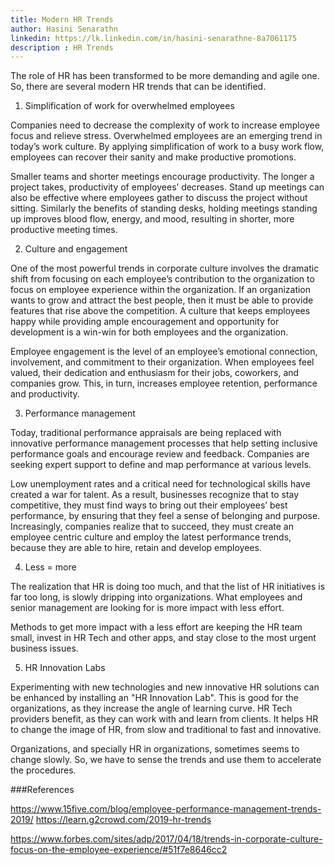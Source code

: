 ```yaml
---
title: Modern HR Trends
author: Hasini Senarathn
linkedin: https://lk.linkedin.com/in/hasini-senarathne-8a7061175
description : HR Trends
---
```


The role of HR has been transformed to be more demanding and agile one. So, there are several modern HR trends that can be identified. 

01) Simplification of work for overwhelmed employees

Companies need to decrease the complexity of work to increase employee focus and relieve stress. Overwhelmed employees are an emerging trend in today’s work culture. By applying simplification of work to a busy work flow, employees can recover their sanity and make productive promotions. 

Smaller teams and shorter meetings encourage productivity. The longer a project takes, productivity of employees’ decreases. Stand up meetings can also be effective where employees gather to discuss the project without sitting. Similarly the benefits of standing desks, holding meetings standing up improves blood flow, energy, and mood, resulting in shorter, more productive meeting times. 

02) Culture and engagement

One of the most powerful trends in corporate culture involves the dramatic shift from focusing on each employee’s contribution to the organization to focus on employee experience within the organization. If an organization wants to grow and attract the best people, then it must be able to provide features that rise above the competition. A culture that keeps employees happy while providing ample encouragement and opportunity for development is a win-win for both employees and the organization.  

Employee engagement is the level of an employee’s emotional connection, involvement, and commitment to their organization. When employees feel valued, their dedication and enthusiasm for their jobs, coworkers, and companies grow. This, in turn, increases employee retention, performance and productivity. 

03) Performance management

Today, traditional performance appraisals are being replaced with innovative performance management processes that help setting inclusive performance goals and encourage review and feedback. Companies are seeking expert support to define and map performance at various levels. 

Low unemployment rates and a critical need for technological skills have created a war for talent. As a result, businesses recognize that to stay competitive, they must find ways to bring out their employees’ best performance, by ensuring that they feel a sense of belonging and purpose. Increasingly, companies realize that to succeed, they must create an employee centric culture and employ the latest performance trends, because they are able to hire, retain and develop employees.  

04) Less = more

The realization that HR is doing too much, and that the list of HR initiatives is far too long, is slowly dripping into organizations. What employees and senior management are looking for is more impact with less effort. 

Methods to get more impact with a less effort are keeping the HR team small, invest in HR Tech and other apps, and stay close to the most urgent business issues. 

05) HR Innovation Labs

Experimenting with new technologies and new innovative HR solutions can be enhanced by installing an "HR Innovation Lab". This is good for the organizations, as they increase the angle of learning curve. HR Tech providers benefit, as they can work with and learn from clients. It helps HR to change the image of HR, from slow and traditional to fast and innovative.

Organizations, and specially HR in organizations, sometimes seems to change slowly. So, we have to sense the trends and use them to accelerate the procedures. 

###References

https://www.15five.com/blog/employee-performance-management-trends-2019/
https://learn.g2crowd.com/2019-hr-trends

https://www.forbes.com/sites/adp/2017/04/18/trends-in-corporate-culture-focus-on-the-employee-experience/#51f7e8646cc2

